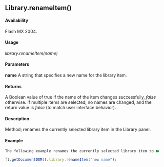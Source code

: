## Library.renameItem()

#### Availability

Flash MX 2004.

#### Usage

*library.renameItem(name)*

#### Parameters

**name** A string that specifies a new name for the library item.

#### Returns

A Boolean value of true if the name of the item changes successfully, *false* otherwise. If multiple items are selected, no names are changed, and the return value is *false* (to match user interface behavior).

#### Description

Method; renames the currently selected library item in the Library panel.

#### Example

```javascript
The following example renames the currently selected library item to new name: 

fl.getDocumentDOM().library.renameItem("new name");

```
